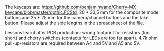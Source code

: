 The keycaps are: <https://github.com/benjaminwand/Cherry-MX-keycaps/blob/master/gothic.FCStd>, 20 * 33,5 mm for the composite mode buttons and 25 * 25 mm for the camera/channel buttons and the take button. Please adjust the side lengths in the spreadsheet of the file.


Lessons learnt after PCB production: wrong footprint for resistors (too short) and cherry switches (contacts for LEDs are too far apart). 4.7k ohm pull-up-resistors are required between A4 and 5V and A5 and 5V.